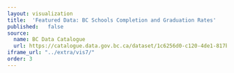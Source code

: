 ```yaml
---
layout: visualization
title:  'Featured Data: BC Schools Completion and Graduation Rates'
published:   false
source:
  name: BC Data Catalogue
  url: https://catalogue.data.gov.bc.ca/dataset/1c6256d0-c120-4de1-817b-fb291732f8a4
iframe_url: "../extra/vis7/"
order: 3
---
```


